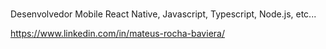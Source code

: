 <br/>Desenvolvedor Mobile React Native, Javascript, Typescript, Node.js, etc...<br/>

https://www.linkedin.com/in/mateus-rocha-baviera/

<!---
mbaviera/mbaviera is a ✨ special ✨ repository because its `README.md` (this file) appears on your GitHub profile.
You can click the Preview link to take a look at your changes.
--->
